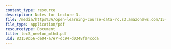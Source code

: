 ```yaml
---
content_type: resource
description: Notes for Lecture 3.
file: /media/https%3A/open-learning-course-data-rc.s3.amazonaws.com/15-084j-nonlinear-programming-spring-2004/83159d56de04a7e7dc94d0348fa4ccda_lec3_newton_mthd.pdf
file_type: application/pdf
resourcetype: Document
title: lec3_newton_mthd.pdf
uid: 83159d56-de04-a7e7-dc94-d0348fa4ccda
---
```

